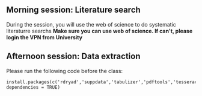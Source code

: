 ## Morning session: Literature search
During the session, you will use the web of science to do systematic literaturre searchs
**Make sure you can use web of science. If can't, please login the VPN from University**


## Afternoon session: Data extraction

Please run the following code before the class:
```
install.packages(c('rdryad','suppdata','tabulizer','pdftools','tesseract','taxize','parzer','stringi'), dependencies = TRUE)
```
